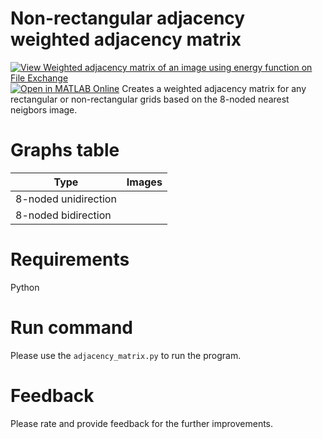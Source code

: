 # Non-rectangular adjacency weighted adjacency matrix
[![View Weighted adjacency matrix of an image using energy function on File Exchange](https://www.mathworks.com/matlabcentral/images/matlab-file-exchange.svg)](https://www.mathworks.com/matlabcentral/fileexchange/108934-weighted-adjacency-matrix-of-an-image-using-energy-function) [![Open in MATLAB Online](https://www.mathworks.com/images/responsive/global/open-in-matlab-online.svg)](https://matlab.mathworks.com/open/github/v1?repo=preethamam/Non-rectangular-Adjacency-Matrix)
Creates a weighted adjacency matrix for any rectangular or non-rectangular grids based on the 8-noded nearest neigbors image.

# Graphs table
| Type | Images |
| --- | --- |
| 8-noded unidirection |  |
| 8-noded bidirection | |

# Requirements
Python <br />

# Run command
Please use the `adjacency_matrix.py` to run the program.

# Feedback
Please rate and provide feedback for the further improvements.
